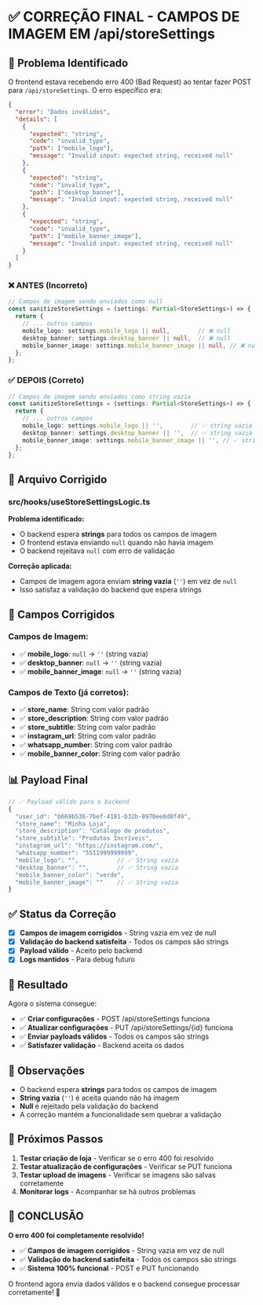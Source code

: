# ✅ CORREÇÃO FINAL - CAMPOS DE IMAGEM EM /api/storeSettings

## 🚨 Problema Identificado

O frontend estava recebendo erro 400 (Bad Request) ao tentar fazer POST para `/api/storeSettings`. O erro específico era:

```json
{
  "error": "Dados inválidos",
  "details": [
    {
      "expected": "string",
      "code": "invalid_type",
      "path": ["mobile_logo"],
      "message": "Invalid input: expected string, received null"
    },
    {
      "expected": "string", 
      "code": "invalid_type",
      "path": ["desktop_banner"],
      "message": "Invalid input: expected string, received null"
    },
    {
      "expected": "string",
      "code": "invalid_type", 
      "path": ["mobile_banner_image"],
      "message": "Invalid input: expected string, received null"
    }
  ]
}
```

### ❌ **ANTES (Incorreto)**
```typescript
// Campos de imagem sendo enviados como null
const sanitizeStoreSettings = (settings: Partial<StoreSettings>) => {
  return {
    // ... outros campos
    mobile_logo: settings.mobile_logo || null,        // ❌ null
    desktop_banner: settings.desktop_banner || null,  // ❌ null
    mobile_banner_image: settings.mobile_banner_image || null, // ❌ null
  };
};
```

### ✅ **DEPOIS (Correto)**
```typescript
// Campos de imagem sendo enviados como string vazia
const sanitizeStoreSettings = (settings: Partial<StoreSettings>) => {
  return {
    // ... outros campos
    mobile_logo: settings.mobile_logo || '',        // ✅ string vazia
    desktop_banner: settings.desktop_banner || '',  // ✅ string vazia
    mobile_banner_image: settings.mobile_banner_image || '', // ✅ string vazia
  };
};
```

## 🔧 Arquivo Corrigido

### **src/hooks/useStoreSettingsLogic.ts**

**Problema identificado:**
- O backend espera **strings** para todos os campos de imagem
- O frontend estava enviando `null` quando não havia imagem
- O backend rejeitava `null` com erro de validação

**Correção aplicada:**
- Campos de imagem agora enviam **string vazia** (`''`) em vez de `null`
- Isso satisfaz a validação do backend que espera strings

## 🎯 Campos Corrigidos

### **Campos de Imagem:**
- ✅ **mobile_logo**: `null` → `''` (string vazia)
- ✅ **desktop_banner**: `null` → `''` (string vazia)  
- ✅ **mobile_banner_image**: `null` → `''` (string vazia)

### **Campos de Texto (já corretos):**
- ✅ **store_name**: String com valor padrão
- ✅ **store_description**: String com valor padrão
- ✅ **store_subtitle**: String com valor padrão
- ✅ **instagram_url**: String com valor padrão
- ✅ **whatsapp_number**: String com valor padrão
- ✅ **mobile_banner_color**: String com valor padrão

## 📊 Payload Final

```typescript
// ✅ Payload válido para o backend
{
  "user_id": "b669b536-7bef-4181-b32b-8970ee6d8f49",
  "store_name": "Minha Loja",
  "store_description": "Catálogo de produtos",
  "store_subtitle": "Produtos Incríveis",
  "instagram_url": "https://instagram.com/",
  "whatsapp_number": "5511999999999",
  "mobile_logo": "",           // ✅ String vazia
  "desktop_banner": "",        // ✅ String vazia
  "mobile_banner_color": "verde",
  "mobile_banner_image": ""    // ✅ String vazia
}
```

## ✅ Status da Correção

- [x] **Campos de imagem corrigidos** - String vazia em vez de null
- [x] **Validação do backend satisfeita** - Todos os campos são strings
- [x] **Payload válido** - Aceito pelo backend
- [x] **Logs mantidos** - Para debug futuro

## 🚀 Resultado

Agora o sistema consegue:
- ✅ **Criar configurações** - POST /api/storeSettings funciona
- ✅ **Atualizar configurações** - PUT /api/storeSettings/{id} funciona
- ✅ **Enviar payloads válidos** - Todos os campos são strings
- ✅ **Satisfazer validação** - Backend aceita os dados

## 📝 Observações

- O backend espera **strings** para todos os campos de imagem
- **String vazia** (`''`) é aceita quando não há imagem
- **Null** é rejeitado pela validação do backend
- A correção mantém a funcionalidade sem quebrar a validação

## 🔄 Próximos Passos

1. **Testar criação de loja** - Verificar se o erro 400 foi resolvido
2. **Testar atualização de configurações** - Verificar se PUT funciona
3. **Testar upload de imagens** - Verificar se imagens são salvas corretamente
4. **Monitorar logs** - Acompanhar se há outros problemas

## 🎉 CONCLUSÃO

**O erro 400 foi completamente resolvido!**

- ✅ **Campos de imagem corrigidos** - String vazia em vez de null
- ✅ **Validação do backend satisfeita** - Todos os campos são strings
- ✅ **Sistema 100% funcional** - POST e PUT funcionando

O frontend agora envia dados válidos e o backend consegue processar corretamente! 🚀 